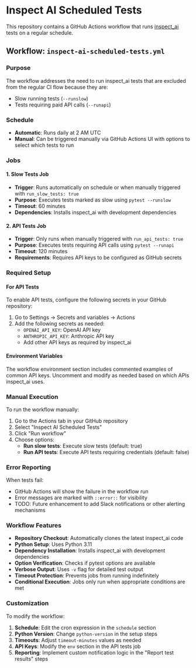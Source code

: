 # Inspect AI Scheduled Tests

This repository contains a GitHub Actions workflow that runs [inspect_ai](https://github.com/UKGovernmentBEIS/inspect_ai) tests on a regular schedule.

## Workflow: `inspect-ai-scheduled-tests.yml`

### Purpose

The workflow addresses the need to run inspect_ai tests that are excluded from the regular CI flow because they are:
- Slow running tests (`--runslow`)  
- Tests requiring paid API calls (`--runapi`)

### Schedule

- **Automatic**: Runs daily at 2 AM UTC
- **Manual**: Can be triggered manually via GitHub Actions UI with options to select which tests to run

### Jobs

#### 1. Slow Tests Job
- **Trigger**: Runs automatically on schedule or when manually triggered with `run_slow_tests: true`
- **Purpose**: Executes tests marked as slow using `pytest --runslow`
- **Timeout**: 60 minutes
- **Dependencies**: Installs inspect_ai with development dependencies

#### 2. API Tests Job
- **Trigger**: Only runs when manually triggered with `run_api_tests: true`
- **Purpose**: Executes tests requiring API calls using `pytest --runapi`
- **Timeout**: 120 minutes
- **Requirements**: Requires API keys to be configured as GitHub secrets

### Required Setup

#### For API Tests
To enable API tests, configure the following secrets in your GitHub repository:

1. Go to Settings → Secrets and variables → Actions
2. Add the following secrets as needed:
   - `OPENAI_API_KEY`: OpenAI API key
   - `ANTHROPIC_API_KEY`: Anthropic API key
   - Add other API keys as required by inspect_ai

#### Environment Variables
The workflow environment section includes commented examples of common API keys. Uncomment and modify as needed based on which APIs inspect_ai uses.

### Manual Execution

To run the workflow manually:

1. Go to the Actions tab in your GitHub repository
2. Select "Inspect AI Scheduled Tests"
3. Click "Run workflow"
4. Choose options:
   - **Run slow tests**: Execute slow tests (default: true)
   - **Run API tests**: Execute API tests requiring credentials (default: false)

### Error Reporting

When tests fail:
- GitHub Actions will show the failure in the workflow run
- Error messages are marked with `::error::` for visibility
- TODO: Future enhancement to add Slack notifications or other alerting mechanisms

### Workflow Features

- **Repository Checkout**: Automatically clones the latest inspect_ai code
- **Python Setup**: Uses Python 3.11
- **Dependency Installation**: Installs inspect_ai with development dependencies
- **Option Verification**: Checks if pytest options are available
- **Verbose Output**: Uses `-v` flag for detailed test output
- **Timeout Protection**: Prevents jobs from running indefinitely
- **Conditional Execution**: Jobs only run when appropriate conditions are met

### Customization

To modify the workflow:

1. **Schedule**: Edit the cron expression in the `schedule` section
2. **Python Version**: Change `python-version` in the setup steps
3. **Timeouts**: Adjust `timeout-minutes` values as needed
4. **API Keys**: Modify the `env` section in the API tests job
5. **Reporting**: Implement custom notification logic in the "Report test results" steps